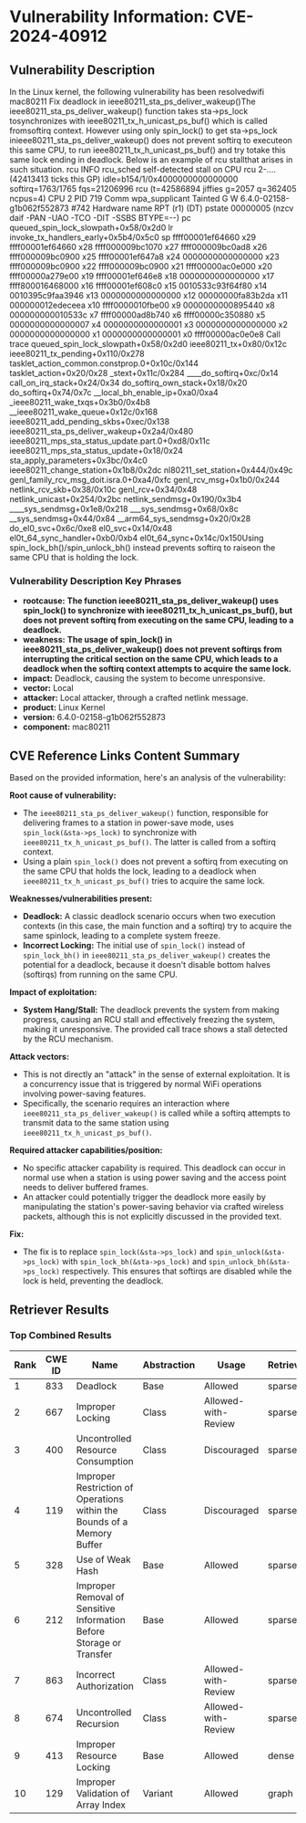# Vulnerability Information: CVE-2024-40912

## Vulnerability Description
In the Linux kernel, the following vulnerability has been resolvedwifi mac80211 Fix deadlock in ieee80211_sta_ps_deliver_wakeup()The ieee80211_sta_ps_deliver_wakeup() function takes sta->ps_lock tosynchronizes with ieee80211_tx_h_unicast_ps_buf() which is called fromsoftirq context. However using only spin_lock() to get sta->ps_lock inieee80211_sta_ps_deliver_wakeup() does not prevent softirq to executeon this same CPU, to run ieee80211_tx_h_unicast_ps_buf() and try totake this same lock ending in deadlock. Below is an example of rcu stallthat arises in such situation. rcu INFO rcu_sched self-detected stall on CPU rcu 2-.... (42413413 ticks this GP) idle=b154/1/0x4000000000000000 softirq=1763/1765 fqs=21206996 rcu (t=42586894 jiffies g=2057 q=362405 ncpus=4) CPU 2 PID 719 Comm wpa_supplicant Tainted G W 6.4.0-02158-g1b062f552873 #742 Hardware name RPT (r1) (DT) pstate 00000005 (nzcv daif -PAN -UAO -TCO -DIT -SSBS BTYPE=--) pc queued_spin_lock_slowpath+0x58/0x2d0 lr invoke_tx_handlers_early+0x5b4/0x5c0 sp ffff00001ef64660 x29 ffff00001ef64660 x28 ffff000009bc1070 x27 ffff000009bc0ad8 x26 ffff000009bc0900 x25 ffff00001ef647a8 x24 0000000000000000 x23 ffff000009bc0900 x22 ffff000009bc0900 x21 ffff00000ac0e000 x20 ffff00000a279e00 x19 ffff00001ef646e8 x18 0000000000000000 x17 ffff800016468000 x16 ffff00001ef608c0 x15 0010533c93f64f80 x14 0010395c9faa3946 x13 0000000000000000 x12 00000000fa83b2da x11 000000012edeceea x10 ffff0000010fbe00 x9 0000000000895440 x8 000000000010533c x7 ffff00000ad8b740 x6 ffff00000c350880 x5 0000000000000007 x4 0000000000000001 x3 0000000000000000 x2 0000000000000000 x1 0000000000000001 x0 ffff00000ac0e0e8 Call trace queued_spin_lock_slowpath+0x58/0x2d0 ieee80211_tx+0x80/0x12c ieee80211_tx_pending+0x110/0x278 tasklet_action_common.constprop.0+0x10c/0x144 tasklet_action+0x20/0x28 _stext+0x11c/0x284 ____do_softirq+0xc/0x14 call_on_irq_stack+0x24/0x34 do_softirq_own_stack+0x18/0x20 do_softirq+0x74/0x7c __local_bh_enable_ip+0xa0/0xa4 _ieee80211_wake_txqs+0x3b0/0x4b8 __ieee80211_wake_queue+0x12c/0x168 ieee80211_add_pending_skbs+0xec/0x138 ieee80211_sta_ps_deliver_wakeup+0x2a4/0x480 ieee80211_mps_sta_status_update.part.0+0xd8/0x11c ieee80211_mps_sta_status_update+0x18/0x24 sta_apply_parameters+0x3bc/0x4c0 ieee80211_change_station+0x1b8/0x2dc nl80211_set_station+0x444/0x49c genl_family_rcv_msg_doit.isra.0+0xa4/0xfc genl_rcv_msg+0x1b0/0x244 netlink_rcv_skb+0x38/0x10c genl_rcv+0x34/0x48 netlink_unicast+0x254/0x2bc netlink_sendmsg+0x190/0x3b4 ____sys_sendmsg+0x1e8/0x218 ___sys_sendmsg+0x68/0x8c __sys_sendmsg+0x44/0x84 __arm64_sys_sendmsg+0x20/0x28 do_el0_svc+0x6c/0xe8 el0_svc+0x14/0x48 el0t_64_sync_handler+0xb0/0xb4 el0t_64_sync+0x14c/0x150Using spin_lock_bh()/spin_unlock_bh() instead prevents softirq to raiseon the same CPU that is holding the lock.

### Vulnerability Description Key Phrases
- **rootcause:** **The function ieee80211_sta_ps_deliver_wakeup() uses spin_lock() to synchronize with ieee80211_tx_h_unicast_ps_buf(), but does not prevent softirq from executing on the same CPU, leading to a deadlock.**
- **weakness:** **The usage of spin_lock() in ieee80211_sta_ps_deliver_wakeup() does not prevent softirqs from interrupting the critical section on the same CPU, which leads to a deadlock when the softirq context attempts to acquire the same lock.**
- **impact:** Deadlock, causing the system to become unresponsive.
- **vector:** Local
- **attacker:** Local attacker, through a crafted netlink message.
- **product:** Linux Kernel
- **version:** 6.4.0-02158-g1b062f552873
- **component:** mac80211

## CVE Reference Links Content Summary
Based on the provided information, here's an analysis of the vulnerability:

**Root cause of vulnerability:**
- The `ieee80211_sta_ps_deliver_wakeup()` function, responsible for delivering frames to a station in power-save mode, uses `spin_lock(&sta->ps_lock)` to synchronize with `ieee80211_tx_h_unicast_ps_buf()`. The latter is called from a softirq context.
- Using a plain `spin_lock()` does not prevent a softirq from executing on the same CPU that holds the lock, leading to a deadlock when `ieee80211_tx_h_unicast_ps_buf()` tries to acquire the same lock.

**Weaknesses/vulnerabilities present:**
- **Deadlock:** A classic deadlock scenario occurs when two execution contexts (in this case, the main function and a softirq) try to acquire the same spinlock, leading to a complete system freeze.
- **Incorrect Locking:** The initial use of `spin_lock()` instead of `spin_lock_bh()` in `ieee80211_sta_ps_deliver_wakeup()` creates the potential for a deadlock, because it doesn't disable bottom halves (softirqs) from running on the same CPU.

**Impact of exploitation:**
- **System Hang/Stall:** The deadlock prevents the system from making progress, causing an RCU stall and effectively freezing the system, making it unresponsive. The provided call trace shows a stall detected by the RCU mechanism.

**Attack vectors:**
- This is not directly an "attack" in the sense of external exploitation. It is a concurrency issue that is triggered by normal WiFi operations involving power-saving features.
- Specifically, the scenario requires an interaction where `ieee80211_sta_ps_deliver_wakeup()` is called while a softirq attempts to transmit data to the same station using `ieee80211_tx_h_unicast_ps_buf()`.

**Required attacker capabilities/position:**
- No specific attacker capability is required. This deadlock can occur in normal use when a station is using power saving and the access point needs to deliver buffered frames.
- An attacker could potentially trigger the deadlock more easily by manipulating the station's power-saving behavior via crafted wireless packets, although this is not explicitly discussed in the provided text.

**Fix:**
- The fix is to replace `spin_lock(&sta->ps_lock)` and `spin_unlock(&sta->ps_lock)` with `spin_lock_bh(&sta->ps_lock)` and `spin_unlock_bh(&sta->ps_lock)` respectively. This ensures that softirqs are disabled while the lock is held, preventing the deadlock.

## Retriever Results

### Top Combined Results

| Rank | CWE ID | Name | Abstraction | Usage  | Retrievers | Individual Scores |
|------|--------|------|-------------|-------|------------|-------------------|
| 1 | 833 | Deadlock | Base | Allowed | sparse | 0.577 |
| 2 | 667 | Improper Locking | Class | Allowed-with-Review | sparse | 0.576 |
| 3 | 400 | Uncontrolled Resource Consumption | Class | Discouraged | sparse | 0.524 |
| 4 | 119 | Improper Restriction of Operations within the Bounds of a Memory Buffer | Class | Discouraged | sparse | 0.522 |
| 5 | 328 | Use of Weak Hash | Base | Allowed | sparse | 0.519 |
| 6 | 212 | Improper Removal of Sensitive Information Before Storage or Transfer | Base | Allowed | sparse | 0.506 |
| 7 | 863 | Incorrect Authorization | Class | Allowed-with-Review | sparse | 0.503 |
| 8 | 674 | Uncontrolled Recursion | Class | Allowed-with-Review | sparse | 0.502 |
| 9 | 413 | Improper Resource Locking | Base | Allowed | dense | 0.525 |
| 10 | 129 | Improper Validation of Array Index | Variant | Allowed | graph | 0.003 |

